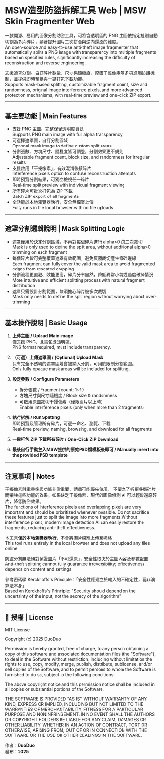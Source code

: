# MSW造型防盜拆解工具 Web | MSW Skin Fragmenter Web

一款開源、易用的圖像分割防盜工具，可將含透明區的 PNG 主圖依指定規則自動切割為多片碎片，顯著提升圖片二次拼合與逆向還原的難度。  
An open-source and easy-to-use anti-theft image fragmenter that automatically splits a PNG image with transparency into multiple fragments based on specified rules, significantly increasing the difficulty of reconstruction and reverse engineering.

支援遮罩分割、自訂碎片數量、尺寸與隨機度、原圖干擾像素等多項進階防護機制，並提供即時預覽與一鍵打包下載功能。  
Supports mask-based splitting, customizable fragment count, size and randomness, original image interference pixels, and more advanced protection mechanisms, with real-time preview and one-click ZIP export.

---

##  基主要功能 | Main Features

- 支援 PNG 主圖，完整保留透明度資訊  
  Supports PNG main image with full alpha transparency
- 可選擇遮罩圖，自訂分割區域  
  Optional mask image to define custom split areas
- 分割張數、方塊尺寸、隨機度皆可調整，分割效果更不規則  
  Adjustable fragment count, block size, and randomness for irregular results
- 支援啟用「干擾像素」，有效混淆後續碎片  
  Interference pixels option to confuse reconstruction attempts
- 即時預覽分割結果，可獨立檢視任一碎片  
  Real-time split preview with individual fragment viewing
- 所有碎片可批次打包為 ZIP 下載  
  Batch ZIP export of all fragments
- 全功能於本地瀏覽器執行，安全無檔案上傳  
  Fully runs in the local browser with no file uploads

---

## 遮罩分割邏輯說明 | Mask Splitting Logic

- 遮罩僅用於決定分割區域，不再對每個碎片進行 alpha>0 的二次裁切  
  Mask is only used to define the split area, without additional alpha>0 trimming on each fragment
- 每個碎片皆可完整覆蓋遮罩有效範圍，避免反覆裁切產生零碎邊緣  
  Each fragment can fully cover the valid mask area to avoid fragmented edges from repeated cropping
- 分割流程更直觀、效能更高，碎片分布自然，降低異常小塊或過度破碎情況  
  More intuitive and efficient splitting process with natural fragment distribution
- 遮罩只需設計分割範圍，無須擔心碎片被多次裁切  
  Mask only needs to define the split region without worrying about over-trimming

---

## 基本操作說明 | Basic Usage

  1. **上傳主圖 / Upload Main Image**  
     僅支援 PNG，且需包含透明區。  
     PNG format required, must include transparency.
  
  2. **（可選）上傳遮罩圖 / (Optional) Upload Mask**  
     只有完全不透明的遮罩區域會被納入分割，可用於限制分割範圍。  
     Only fully opaque mask areas will be included for splitting.
  
  3. **設定參數 / Configure Parameters**  
     - 拆分張數 / Fragment count: 1~10  
     - 方塊尺寸與尺寸隨機度 / Block size & randomness  
     - 可啟用原圖裁切干擾像素（僅限兩片以上時）  
       Enable interference pixels (only when more than 2 fragments)
  
  4. **執行拆解 / Run Splitting**  
     即時預覽及管理所有碎片，可逐一命名、瀏覽、下載  
     Real-time preview, naming, browsing, and download for all fragments
  
  5. **一鍵打包 ZIP 下載所有碎片 / One-Click ZIP Download**  
  
  6. **最後自行手動放入MSW提供的原始PSD檔模板後即可 / Manually insert into the provided PSD template**

---

## 注意事項 | Notes

  干擾像素與重疊像素功能非常重要，請盡可能優先使用。  不要為了拆更多層碎片而犧牲這些功能的效果。如果缺乏干擾像素，現代的圖像偵測 AI 可以輕鬆還原碎片，降低防盜效果。    
  The functions of interference pixels and overlapping pixels are very important and should be prioritized whenever possible.  Do not sacrifice these features just to split the image into more fragments.Without interference pixels, modern image detection AI can easily restore the fragments, reducing anti-theft effectiveness.  
  
  本工具**僅於本地瀏覽器執行**，不會將圖片檔案上傳至網路  
  This tool runs entirely in the local browser and does not upload any files online
  
  防盜分割無法絕對保證圖片「不可還原」，安全性取決於主圖內容及參數配置  
  Anti-theft splitting cannot fully guarantee irreversibility; effectiveness depends on content and settings
  
  參考密碼學 Kerckhoffs's Principle：「安全性應建立於輸入的不確定性，而非演算法本身」  
  Based on Kerckhoffs's Principle: "Security should depend on the uncertainty of the input, not the secrecy of the algorithm"

---

## 📜 授權 | License

MIT License

Copyright (c) 2025 DuoDuo

Permission is hereby granted, free of charge, to any person obtaining a copy
of this software and associated documentation files (the "Software"), to deal
in the Software without restriction, including without limitation the rights
to use, copy, modify, merge, publish, distribute, sublicense, and/or sell
copies of the Software, and to permit persons to whom the Software is
furnished to do so, subject to the following conditions:

The above copyright notice and this permission notice shall be included in all
copies or substantial portions of the Software.

THE SOFTWARE IS PROVIDED "AS IS", WITHOUT WARRANTY OF ANY KIND, EXPRESS OR
IMPLIED, INCLUDING BUT NOT LIMITED TO THE WARRANTIES OF MERCHANTABILITY,
FITNESS FOR A PARTICULAR PURPOSE AND NONINFRINGEMENT. IN NO EVENT SHALL THE
AUTHORS OR COPYRIGHT HOLDERS BE LIABLE FOR ANY CLAIM, DAMAGES OR OTHER
LIABILITY, WHETHER IN AN ACTION OF CONTRACT, TORT OR OTHERWISE, ARISING FROM,
OUT OF OR IN CONNECTION WITH THE SOFTWARE OR THE USE OR OTHER DEALINGS IN THE
SOFTWARE.

作者：**DuoDuo**  
發布：**2025**
